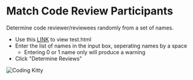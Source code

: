 # Match Code Review Participants

Determine code reviewer/reviewees randomly from a set of names.

+ Use this [LINK](https://rawgit.com/enderton/code_review/master/test.html) to view test.html
+ Enter the list of names in the input box, seperating names by a space
  + Entering 0 or 1 name only will produce a warning
+ Click "Determine Reviews"

![Coding Kitty](http://www.webmercial.dk/wp-content/uploads/2007/07/lolcat.jpg)
